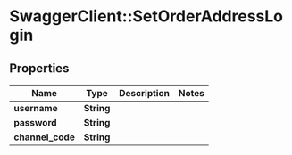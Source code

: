 # SwaggerClient::SetOrderAddressLogin

## Properties
Name | Type | Description | Notes
------------ | ------------- | ------------- | -------------
**username** | **String** |  | 
**password** | **String** |  | 
**channel_code** | **String** |  | 


